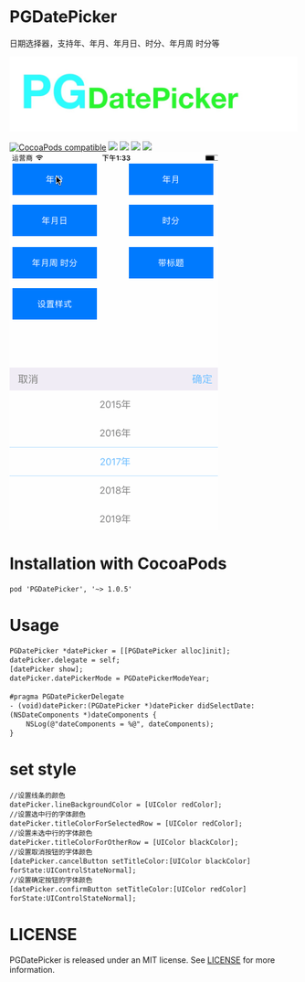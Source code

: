 # PGDatePicker
日期选择器，支持年、年月、年月日、时分、年月周 时分等

![](F734F5F9-FB12-4BA7-B43E-B39D0FF1DA3B.png)  

[![CocoaPods compatible](https://img.shields.io/cocoapods/v/PGDatePicker.svg)](https://cocoapods.org/pods/PGDatePicker)
![](https://img.shields.io/badge/platform-iOS-red.svg) ![](https://img.shields.io/badge/language-Objective--C-orange.svg)
![](https://img.shields.io/badge/license-MIT%20License-brightgreen.svg) 
 [![](https://img.shields.io/badge/jianshu-piggybear-red.svg)](http://www.jianshu.com/u/3740632b2002)
![PGDatePicker](PGDatePicker.gif)
# Installation with CocoaPods

```
pod 'PGDatePicker', '~> 1.0.5'
```

# Usage
```
PGDatePicker *datePicker = [[PGDatePicker alloc]init];
datePicker.delegate = self;
[datePicker show];
datePicker.datePickerMode = PGDatePickerModeYear;
 
#pragma PGDatePickerDelegate
- (void)datePicker:(PGDatePicker *)datePicker didSelectDate:(NSDateComponents *)dateComponents {
    NSLog(@"dateComponents = %@", dateComponents);
}
```
# set style
```
//设置线条的颜色
datePicker.lineBackgroundColor = [UIColor redColor]; 
//设置选中行的字体颜色
datePicker.titleColorForSelectedRow = [UIColor redColor]; 
//设置未选中行的字体颜色
datePicker.titleColorForOtherRow = [UIColor blackColor]; 
//设置取消按钮的字体颜色
[datePicker.cancelButton setTitleColor:[UIColor blackColor] forState:UIControlStateNormal];
//设置确定按钮的字体颜色
[datePicker.confirmButton setTitleColor:[UIColor redColor] forState:UIControlStateNormal];

```

# LICENSE

PGDatePicker is released under an MIT license. See [LICENSE](LICENSE) for more information.